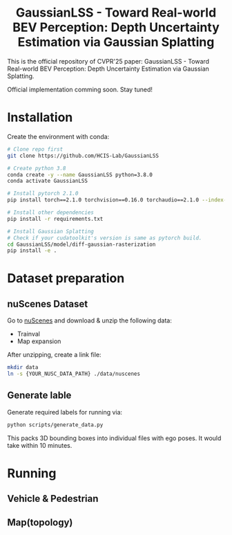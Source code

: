 # <div align="center">**GaussianLSS - Toward Real-world BEV Perception: Depth Uncertainty Estimation via Gaussian Splatting**</div>

This is the official repository of CVPR'25 paper: GaussianLSS - Toward Real-world BEV Perception: Depth Uncertainty Estimation via Gaussian Splatting.

Official implementation comming soon. Stay tuned!

# Installation
Create the environment with conda:
```bash
# Clone repo first
git clone https://github.com/HCIS-Lab/GaussianLSS

# Create python 3.8
conda create -y --name GaussianLSS python=3.8.0
conda activate GaussianLSS

# Install pytorch 2.1.0
pip install torch==2.1.0 torchvision==0.16.0 torchaudio==2.1.0 --index-url https://download.pytorch.org/whl/cu121

# Install other dependencies
pip install -r requirements.txt

# Install Gaussian Splatting
# Check if your cudatoolkit's version is same as pytorch build.
cd GaussianLSS/model/diff-gaussian-rasterization
pip install -e .
```
# Dataset preparation
## nuScenes Dataset
Go to [nuScenes](https://www.nuscenes.org/nuscenes) and download & unzip the following data:
- Trainval
- Map expansion

After unzipping, create a link file:
```bash
mkdir data
ln -s {YOUR_NUSC_DATA_PATH} ./data/nuscenes
```

## Generate lable
Generate required labels for running via:
```bash
python scripts/generate_data.py
```
This packs 3D bounding boxes into individual files with ego poses. It would take within 10 minutes.

# Running
## Vehicle & Pedestrian
## Map(topology)
